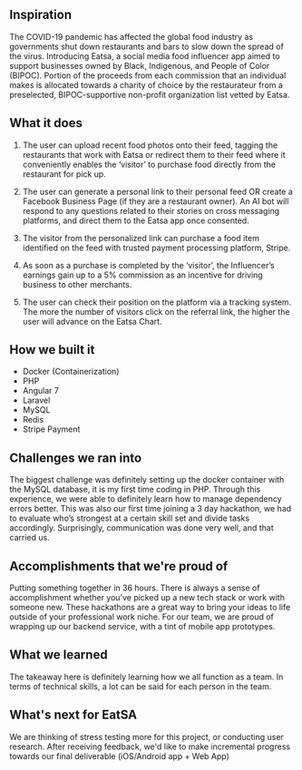 ## Inspiration
The COVID-19 pandemic has affected the global food industry as governments shut down restaurants and bars to slow down the spread of the virus. Introducing Eatsa, a social media food influencer app aimed to support businesses owned by Black, Indigenous, and People of Color (BIPOC). Portion of the proceeds from each commission that an individual makes is allocated towards a charity of choice by the restaurateur from a preselected, BIPOC-supportive non-profit organization list vetted by Eatsa.

## What it does
1) The user can upload recent food photos onto their feed, tagging the restaurants that work with Eatsa or redirect them to their feed where it conveniently enables the ‘visitor’ to purchase food directly from the restaurant for pick up.

2) The user can generate a personal link to their personal feed OR create a Facebook Business Page (if they are a restaurant owner). An AI bot will respond to any questions related to their stories on cross messaging platforms, and direct them to the Eatsa app once consented. 

3) The visitor from the personalized link can purchase a food item identified on the feed with trusted payment processing platform, Stripe.

4) As soon as a purchase is completed by the ‘visitor’, the Influencer’s earnings gain up to a 5% commission as an incentive for driving business to other merchants.

5) The user can check their position on the platform via a tracking system. The more the number of visitors click on the referral link, the higher the user will advance on the Eatsa Chart.


## How we built it
- Docker (Containerization)
- PHP
- Angular 7
- Laravel
- MySQL
- Redis
- Stripe Payment 

## Challenges we ran into
The biggest challenge was definitely setting up the docker container with the MySQL database, it is my first time coding in PHP. Through this experience, we were able to definitely learn how to manage dependency errors better. This was also our first time joining a 3 day hackathon, we had to evaluate who’s strongest at a certain skill set and divide tasks accordingly. Surprisingly, communication was done very well, and that carried us.

## Accomplishments that we're proud of
Putting something together in 36 hours. There is always a sense of accomplishment whether you’ve picked up a new tech stack or work with someone new. These hackathons are a great way to bring your ideas to life outside of your professional work niche. For our team, we are proud of wrapping up our backend service, with a tint of mobile app prototypes. 

## What we learned
The takeaway here is definitely learning how we all function as a team. In terms of technical skills, a lot can be said for each person in the team. 

## What's next for EatSA
We are thinking of stress testing more for this project, or conducting user research. After receiving feedback, we'd like to make incremental progress towards our final deliverable (iOS/Android app + Web App)
